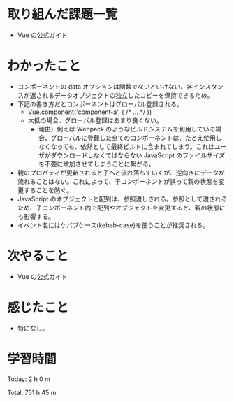 # 取り組んだ課題一覧
- Vue の公式ガイド

# わかったこと
- コンポーネントの data オプションは関数でないといけない。各インスタンスが返されるデータオブジェクトの独立したコピーを保持できるため。
- 下記の書き方だとコンポーネントはグローバル登録される。
  - Vue.component('component-a', { /* ... */ })
  - 大抵の場合、グローバル登録はあまり良くない。
    - 理由）例えば Webpack のようなビルドシステムを利用している場合、グローバルに登録した全てのコンポーネントは、たとえ使用しなくなっても、依然として最終ビルドに含まれてしまう。これはユーザがダウンロードしなくてはならない JavaScript のファイルサイズを不要に増加させてしまうことに繋がる。
- 親のプロパティが更新されると子へと流れ落ちていくが、逆向きにデータが流れることはない。これによって、子コンポーネントが誤って親の状態を変更することを防ぐ。
- JavaScript のオブジェクトと配列は、参照渡しされる。参照として渡されるため、子コンポーネント内で配列やオブジェクトを変更すると、親の状態にも影響する。
- イベント名にはケバブケース(kebab-case)を使うことが推奨される。

# 次やること
- Vue の公式ガイド

# 感じたこと
- 特になし。

# 学習時間
Today: 2 h 0 m

Total: 751 h 45 m
